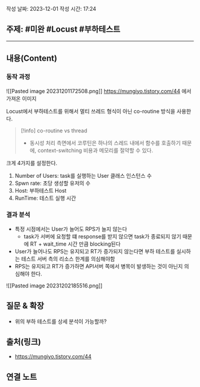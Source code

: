 작성 날짜: 2023-12-01
작성 시간: 17:24

## 주제: #미완 #Locust #부하테스트 

----
## 내용(Content)
### 동작 과정

![[Pasted image 20231201172508.png]]
https://mungiyo.tistory.com/44 에서 가져온 이미지

Locust에서 부하테스트를 위해서 멀티 쓰레드 형식이 아닌 co-routine 방식을 사용한다.

>[!info] co-routine vs thread
>- 동시성 처리 측면에서 코루틴은 하나의 스레드 내에서 함수를 호출하기 때문에, context-switching 비용과 메모리를 절약할 수 있다.

크게 4가지를 설정한다.

1. Number of Users: task를 실행하는 User 클래스 인스턴스 수
2. Spwn rate: 초당 생성할 유저의 수
3. Host: 부하테스트 Host
4. RunTime: 테스트 실행 시간

### 결과 분석

- 특정 시점에서는 User가 늘어도 RPS가 늘지 않는다
	- task가 서버에 요청할 떄 response를 받지 않으면 task가 종료되지 않기 때문에 RT + wait_time 시간 만큼 blocking된다
- User가 늘어나도 RPS는 유지되고 RT가 증가되지 않는다면 부하 테스트를 실시하는 테스트 서버 측의 리소스 한계를 의심해야함
- RPS는 유지되고 RT가 증가하면 API서버 쪽에서 병목이 발생하는 것이 아닌지 의심해야 한다.

![[Pasted image 20231202185516.png]]


## 질문 & 확장
- 위의 부하 테스트를 상세 분석이 가능할까?

## 출처(링크)
- https://mungiyo.tistory.com/44

## 연결 노트










